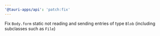 ```yaml
---
'@tauri-apps/api': 'patch:fix'
---
```


Fix `Body.form` static not reading and sending entries of type `Blob` (including subclasses such as `File`)
